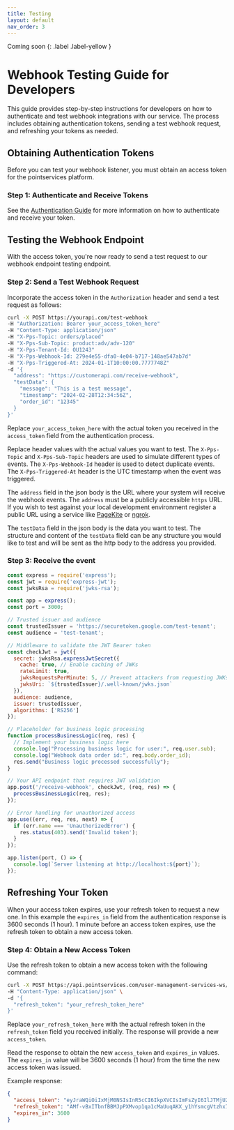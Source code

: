 ```yaml
---
title: Testing
layout: default
nav_order: 3
---
```

Coming soon
{: .label .label-yellow }
# Webhook Testing Guide for Developers

This guide provides step-by-step instructions for developers on how to authenticate and test webhook integrations with our service. The process includes obtaining authentication tokens, sending a test webhook request, and refreshing your tokens as needed.

## Obtaining Authentication Tokens

Before you can test your webhook listener, you must obtain an access token for the pointservices platform.

### Step 1: Authenticate and Receive Tokens

See the [Authentication Guide](/authentication/access_token) for more information on how to authenticate and receive your token.

## Testing the Webhook Endpoint

With the access token, you're now ready to send a test request to our webhook endpoint testing endpoint.

### Step 2: Send a Test Webhook Request

Incorporate the access token in the `Authorization` header and send a test request as follows:

```bash
curl -X POST https://yourapi.com/test-webhook 
-H "Authorization: Bearer your_access_token_here" 
-H "Content-Type: application/json" 
-H "X-Pps-Topic: orders/placed" 
-H "X-Pps-Sub-Topic: product:adv/adv-120" 
-H "X-Pps-Tenant-Id: OU1243" 
-H "X-Pps-Webhook-Id: 279e4e55-dfa0-4e04-b717-148ae547ab7d" 
-H "X-Pps-Triggered-At: 2024-01-1T10:00:00.7777748Z" 
-d '{
  "address": "https://customerapi.com/receive-webhook",
  "testData": {
    "message": "This is a test message",
    "timestamp": "2024-02-28T12:34:56Z",
    "order_id": "12345"
  }
}'
```

Replace `your_access_token_here` with the actual token you received in the `access_token` field from the authentication process.

Replace header values with the actual values you want to test. The `X-Pps-Topic` and `X-Pps-Sub-Topic` headers are used to simulate different types of events. The `X-Pps-Webhook-Id` header is used to detect duplicate events. The `X-Pps-Triggered-At` header is the UTC timestamp when the event was triggered.

The `address` field in the json body is the URL where your system will receive the webhook events. The `address` must be a publicly accessible `https` URL. If you wish to test against your local development environment register a public URL using a service like [PageKite](https://pagekite.net/) or [ngrok](https://ngrok.com/).

The `testData` field in the json body is the data you want to test. The structure and content of the `testData` field can be any structure you would like to test and will be sent as the http body to the address you provided.

### Step 3: Receive the event
```javascript
const express = require('express');
const jwt = require('express-jwt');
const jwksRsa = require('jwks-rsa');

const app = express();
const port = 3000;

// Trusted issuer and audience
const trustedIssuer = 'https://securetoken.google.com/test-tenant';
const audience = 'test-tenant';

// Middleware to validate the JWT Bearer token
const checkJwt = jwt({
  secret: jwksRsa.expressJwtSecret({
    cache: true, // Enable caching of JWKs
    rateLimit: true,
    jwksRequestsPerMinute: 5, // Prevent attackers from requesting JWKs too frequently
    jwksUri: `${trustedIssuer}/.well-known/jwks.json`
  }),
  audience: audience,
  issuer: trustedIssuer,
  algorithms: ['RS256']
});

// Placeholder for business logic processing
function processBusinessLogic(req, res) {
  // Implement your business logic here
  console.log("Processing business logic for user:", req.user.sub);
  console.log("Webhook data order id:", req.body.order_id);
  res.send("Business logic processed successfully");
}

// Your API endpoint that requires JWT validation
app.post('/receive-webhook', checkJwt, (req, res) => {
  processBusinessLogic(req, res);
});

// Error handling for unauthorized access
app.use((err, req, res, next) => {
  if (err.name === 'UnauthorizedError') {
    res.status(403).send('Invalid token');
  }
});

app.listen(port, () => {
  console.log(`Server listening at http://localhost:${port}`);
});
```

## Refreshing Your Token

When your access token expires, use your refresh token to request a new one. In this example the `expires_in` field from the authentication response is 3600 seconds (1 hour). 1 minute before an access token expires, use the refresh token to obtain a new access token.

### Step 4: Obtain a New Access Token

Use the refresh token to obtain a new access token with the following command:

```bash
curl -X POST https://api.pointservices.com/user-management-services-ws/oauth2/002/refreshIdToken \
-H "Content-Type: application/json" \
-d '{
  "refresh_token": "your_refresh_token_here"
}'
```

Replace `your_refresh_token_here` with the actual refresh token in the `refresh_token` field you received initially. The response will provide a new `access_token`.

Read the response to obtain the new `access_token` and `expires_in` values. The `expires_in` value will be 3600 seconds (1 hour) from the time the new access token was issued. 

Example response:

```json
{
  "access_token": "eyJraWQiOiIxMjM0NSIsInR5cCI6IkpXVCIsImFsZyI6IlJTMjU2In0.eyJhdWQiOiJ0ZXN0LXRlbmFudCIsInN1YiI6InhwcHN8MTIyMyIsImVtYWlsX3ZlcmlmaWVkIjp0cnVlLCJ1c2VyX2lkIjoiMTIyMyIsImF1dGhfdGltZSI6MTcwODcxNTYwMiwiaXNzIjoiaHR0cHM6XC9cL3NlY3VyZXRva2VuLmdvb2dsZS5jb21cL3Rlc3QtdGVuYW50IiwiZXhwIjoxNzA4NzE5LCJpYXQiOjE3MDg3MTUsImVtYWlsIjoidGVzdHVzZXJAdGVuYW50LmNvbSJ9.dGVzdA==",
  "refresh_token": "AMf-vBxITbnfBBMJpPXMvop1qa1cMaUuqAKX_y1hYsmcgVtzhx7Al_9mWD",
  "expires_in": 3600
}
```